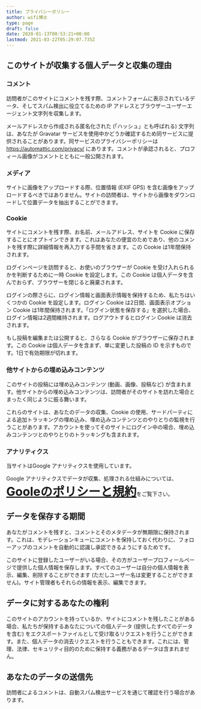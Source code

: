 ```yaml
---
title: プライバシーポリシー
author: wifi博士
type: page
draft: false
date: 2020-01-13T00:53:21+00:00
lastmod: 2021-03-22T05:29:07.735Z
---
```

## このサイトが収集する個人データと収集の理由

### コメント

訪問者がこのサイトにコメントを残す際、コメントフォームに表示されているデータ、そしてスパム検出に役立てるための IP アドレスとブラウザーユーザーエージェント文字列を収集します。

<!--more-->

メールアドレスから作成される匿名化された (「ハッシュ」とも呼ばれる) 文字列は、あなたが Gravatar サービスを使用中かどうか確認するため同サービスに提供されることがあります。同サービスのプライバシーポリシーは https://automattic.com/privacy/ にあります。コメントが承認されると、プロフィール画像がコメントとともに一般公開されます。

### メディア

サイトに画像をアップロードする際、位置情報 (EXIF GPS) を含む画像をアップロードするべきではありません。サイトの訪問者は、サイトから画像をダウンロードして位置データを抽出することができます。

### Cookie

サイトにコメントを残す際、お名前、メールアドレス、サイトを Cookie に保存することにオプトインできます。これはあなたの便宜のためであり、他のコメントを残す際に詳細情報を再入力する手間を省きます。この Cookie は1年間保持されます。

ログインページを訪問すると、お使いのブラウザーが Cookie を受け入れられるかを判断するために一時 Cookie を設定します。この Cookie は個人データを含んでおらず、ブラウザーを閉じると廃棄されます。

ログインの際さらに、ログイン情報と画面表示情報を保持するため、私たちはいくつかの Cookie を設定します。ログイン Cookie は2日間、画面表示オプション Cookie は1年間保持されます。「ログイン状態を保存する」を選択した場合、ログイン情報は2週間維持されます。ログアウトするとログイン Cookie は消去されます。

もし投稿を編集または公開すると、さらなる Cookie がブラウザーに保存されます。この Cookie は個人データを含まず、単に変更した投稿の ID を示すものです。1日で有効期限が切れます。

### 他サイトからの埋め込みコンテンツ

このサイトの投稿には埋め込みコンテンツ (動画、画像、投稿など) が含まれます。他サイトからの埋め込みコンテンツは、訪問者がそのサイトを訪れた場合とまったく同じように振る舞います。

これらのサイトは、あなたのデータの収集、Cookie の使用、サードパーティによる追加トラッキングの埋め込み、埋め込みコンテンツとのやりとりの監視を行うことがあります。アカウントを使ってそのサイトにログイン中の場合、埋め込みコンテンツとのやりとりのトラッキングも含まれます。

### アナリティクス

当サイトは<span>Google アナリティクスを使用しています。</span>

<span>Google アナリティクスでデータが収集、処理される仕組みについては、<br /></span><span><strong><span style="font-size: 32px;"><a href="https://policies.google.com/technologies/partner-sites?hl=ja" target="_blank" rel="noopener noreferrer">Gooleのポリシーと規約</a></span></strong>をご覧下さい。</span>

## データを保存する期間

あなたがコメントを残すと、コメントとそのメタデータが無期限に保持されます。これは、モデレーションキューにコメントを保持しておく代わりに、フォローアップのコメントを自動的に認識し承認できるようにするためです。

このサイトに登録したユーザーがいる場合、その方がユーザープロフィールページで提供した個人情報を保存します。すべてのユーザーは自分の個人情報を表示、編集、削除することができます (ただしユーザー名は変更することができません)。サイト管理者もそれらの情報を表示、編集できます。

## データに対するあなたの権利

このサイトのアカウントを持っているか、サイトにコメントを残したことがある場合、私たちが保持するあなたについての個人データ (提供したすべてのデータを含む) をエクスポートファイルとして受け取るリクエストを行うことができます。また、個人データの消去リクエストを行うこともできます。これには、管理、法律、セキュリティ目的のために保持する義務があるデータは含まれません。

## あなたのデータの送信先

訪問者によるコメントは、自動スパム検出サービスを通じて確認を行う場合があります。
